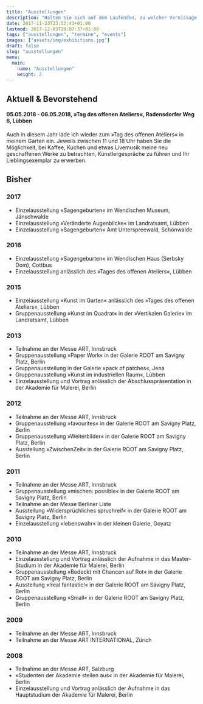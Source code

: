 ```yaml
---
title: "Ausstellungen"
description: "Halten Sie sich auf dem Laufenden, zu welcher Vernissage Sie gehen und welche Ausstellungen Sie bald besuchen können."
date: 2017-11-23T23:53:43+01:00
lastmod: 2017-12-03T20:07:37+01:00
tags: ["ausstellungen", "termine", "events"]
images: ["assets/img/exhibitions.jpg"]
draft: false
slug: "ausstellungen"
menu:
  main:
    name: "Ausstellungen"
    weight: 2
---
```


## Aktuell & Bevorstehend

#### 05.05.2018 - 06.05.2018, »Tag des offenen Ateliers«, Radensdorfer Weg 6, Lübben

Auch in diesem Jahr lade ich wieder zum »Tag des offenen Ateliers« in meinem Garten ein. Jeweils zwischen 11 und 18 Uhr haben Sie die Möglichkeit, bei Kaffee, Kuchen und etwas Livemusik meine neu geschaffenen Werke zu betrachten, Künstlergespräche zu führen und Ihr Lieblingsexemplar zu erwerben.

## Bisher

### 2017

- Einzelausstellung »Sagengeburten« im Wendischen Museum, Jänschwalde
- Einzelausstellung »Veränderte Augenblicke« im Landratsamt, Lübben
- Einzelausstellung »Sagengeburten« Amt Unterspreewald, Schönwalde

### 2016

- Einzelausstellung »Sagengeburten« im Wendischen Haus (Serbsky Dom), Cottbus
- Einzelausstellung anlässlich des »Tages des offenen Ateliers«, Lübben

### 2015

- Einzelausstellung »Kunst im Garten« anlässlich des »Tages des offenen Ateliers«, Lübben
- Gruppenausstellung »Kunst im Quadrat« in der »Vertikalen Galerie« im Landratsamt, Lübben

### 2013

- Teilnahme an der Messe ART, Innsbruck
- Gruppenausstellung »Paper Work« in der Galerie ROOT am Savigny Platz, Berlin
- Gruppenausstellung in der Galerie »pack of patches«, Jena
- Gruppenausstellung »Kunst im industriellen Raum«, Lübben
- Einzelausstellung und Vortrag anlässlich der Abschlusspräsentation in der Akademie für Malerei, Berlin

### 2012

- Teilnahme an der Messe ART, Innsbruck
- Gruppenausstellung »favourites« in der Galerie ROOT am Savigny Platz, Berlin
- Gruppenausstellung »Weiterbilder« in der Galerie ROOT am Savigny Platz, Berlin
- Ausstellung »ZwischenZeit« in der Galerie ROOT am Savigny Platz, Berlin

### 2011

- Teilnahme an der Messe ART, Innsbruck
- Gruppenausstellung »mischen: possible« in der Galerie ROOT am Savigny Platz, Berlin
- Teilnahme an der Messe Berliner Liste
- Ausstellung »Widersprüchliches spruchreif« in der Galerie ROOT am Savigny Platz, Berlin
- Einzelausstellung »lebenswahr« in der kleinen Galerie, Goyatz

### 2010

- Teilnahme an der Messe ART, Innsbruck
- Einzelausstellung und Vortrag anlässlich der Aufnahme in das Master-Studium in der Akademie für Malerei, Berlin
- Gruppenausstellung »Bedeckt mit Chancen auf Rot« in der Galerie ROOT am Savigny Platz, Berlin
- Ausstellung »!real fantastic!« in der Galerie ROOT am Savigny Platz, Berlin
- Gruppenausstellung »Small« in der Galerie ROOT am Savigny Platz, Berlin

### 2009

- Teilnahme an der Messe ART, Innsbruck
- Teilnahme an der Messe ART INTERNATIONAL, Zürich

### 2008

- Teilnahme an der Messe ART, Salzburg
- »Studenten der Akademie stellen aus« in der Akademie für Malerei, Berlin
- Einzelausstellung und Vortrag anlässlich der Aufnahme in das Hauptstudium der Akademie für Malerei, Berlin
